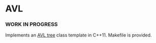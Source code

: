 # AVL

### WORK IN PROGRESS

Implements an [AVL tree](https://en.wikipedia.org/wiki/AVL_tree) class template in C++11. Makefile is provided.
